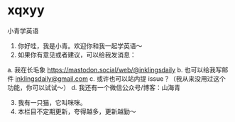# xqxyy
小青学英语

1. 你好哇，我是小青。欢迎你和我一起学英语～
2. 如果你有意见或者建议，可以给我发消息：

a. 我在长毛象 https://mastodon.social/web/@inklingsdaily
b. 也可以给我写邮件 inklingsdaily@gmail.com
c. 或许也可以站内提 issue？（我从来没用过这个功能，你可以试试～）
d. 我还有一个微信公众号/博客：山海青

3. 我有一只猫，它叫咪咪。
4. 本栏目不定期更新，夸得越多，更新越勤～
